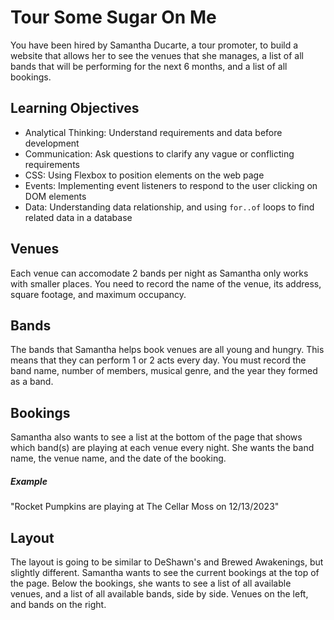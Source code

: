 # Tour Some Sugar On Me

You have been hired by Samantha Ducarte, a tour promoter, to build a website that allows her to see the venues that she manages, a list of all bands that will be performing for the next 6 months, and a list of all bookings.

## Learning Objectives

* Analytical Thinking: Understand requirements and data before development
* Communication: Ask questions to clarify any vague or conflicting requirements
* CSS: Using Flexbox to position elements on the web page
* Events: Implementing event listeners to respond to the user clicking on DOM elements
* Data: Understanding data relationship, and using `for..of` loops to find related data in a database

## Venues

Each venue can accomodate 2 bands per night as Samantha only works with smaller places. You need to record the name of the venue, its address, square footage, and maximum occupancy.

## Bands

The bands that Samantha helps book venues are all young and hungry. This means that they can perform 1 or 2 acts every day. You must record the band name, number of members, musical genre, and the year they formed as a band.

## Bookings

Samantha also wants to see a list at the bottom of the page that shows which band(s) are playing at each venue every night. She wants the band name, the venue name, and the date of the booking.

##### Example

"Rocket Pumpkins are playing at The Cellar Moss on 12/13/2023"

## Layout

The layout is going to be similar to DeShawn's and Brewed Awakenings, but slightly different. Samantha wants to see the current bookings at the top of the page. Below the bookings, she wants to see a list of all available venues, and a list of all available bands, side by side. Venues on the left, and bands on the right.